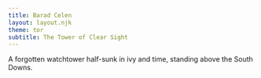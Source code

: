 ```yaml
---
title: Barad Celen
layout: layout.njk
theme: tor
subtitle: The Tower of Clear Sight
---
```


<p class="dropcap">A forgotten watchtower half-sunk in ivy and time, standing above the South Downs.</p>
